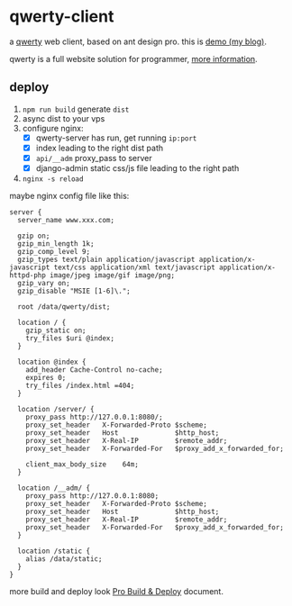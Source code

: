 # qwerty-client

a [qwerty](https://github.com/zhangjie2012/qwerty) web client, based on ant design pro. this is [demo (my blog)](http://www.zhangjiee.com).

qwerty is a full website solution for programmer, [more information](https://github.com/zhangjie2012/qwerty).

## deploy

1. `npm run build` generate `dist`
2. async dist to your vps
3. configure nginx:
    + [x] qwerty-server has run, get running `ip:port`
    + [x] index leading to the right dist path
    + [x] `api/__adm` proxy_pass to server
    + [x] django-admin static css/js file leading to the right path
4. `nginx -s reload`

maybe nginx config file like this:

``` nginx
server {
  server_name www.xxx.com;

  gzip on;
  gzip_min_length 1k;
  gzip_comp_level 9;
  gzip_types text/plain application/javascript application/x-javascript text/css application/xml text/javascript application/x-httpd-php image/jpeg image/gif image/png;
  gzip_vary on;
  gzip_disable "MSIE [1-6]\.";

  root /data/qwerty/dist;

  location / {
    gzip_static on;
    try_files $uri @index;
  }

  location @index {
    add_header Cache-Control no-cache;
    expires 0;
    try_files /index.html =404;
  }

  location /server/ {
    proxy_pass http://127.0.0.1:8080/;
    proxy_set_header   X-Forwarded-Proto $scheme;
    proxy_set_header   Host              $http_host;
    proxy_set_header   X-Real-IP         $remote_addr;
    proxy_set_header   X-Forwarded-For   $proxy_add_x_forwarded_for;

    client_max_body_size    64m;
  }

  location /__adm/ {
    proxy_pass http://127.0.0.1:8080;
    proxy_set_header   X-Forwarded-Proto $scheme;
    proxy_set_header   Host              $http_host;
    proxy_set_header   X-Real-IP         $remote_addr;
    proxy_set_header   X-Forwarded-For   $proxy_add_x_forwarded_for;
  }

  location /static {
    alias /data/static;
  }
}
```

more build and deploy look [Pro Build & Deploy](https://pro.ant.design/docs/deploy) document.
